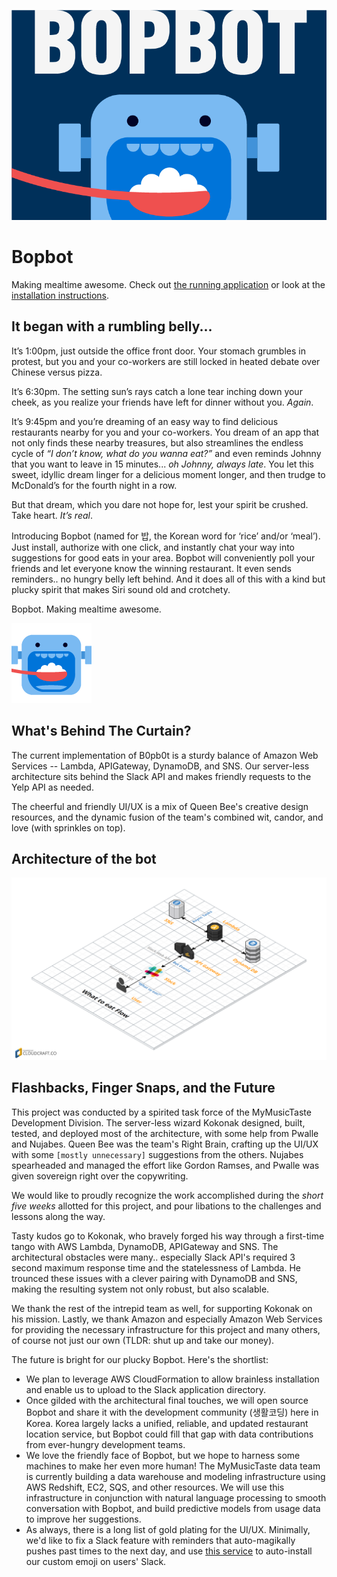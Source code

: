 ![Friendly Neighborhood Logo](img/bopbot_thumbnail.png)

# Bopbot 

Making mealtime awesome. Check out [the running application](https://slack.com/oauth/authorize?scope=bot,channels:write,im:write,im:history,reminders:write&state=install&client_id=70107175334.85498289508) or look at the [installation instructions](INSTALL.md).

## It began with a rumbling belly...

It’s 1:00pm, just outside the office front door. Your stomach grumbles in protest, but you and your co-workers are still locked in heated debate over Chinese versus pizza.

It’s 6:30pm. The setting sun’s rays catch a lone tear inching down your cheek, as you realize your friends have left for dinner without you. _Again_.

It’s 9:45pm and you’re dreaming of an easy way to find delicious restaurants nearby for you and your co-workers. You dream of an app that not only finds these nearby treasures, but also streamlines the endless cycle of _“I don’t know, what do you wanna eat?”_ and even reminds Johnny that you want to leave in 15 minutes... _oh Johnny, always late_. You let this sweet, idyllic dream linger for a delicious moment longer, and then trudge to McDonald’s for the fourth night in a row.

But that dream, which you dare not hope for, lest your spirit be crushed. Take heart. _It’s real_.

Introducing Bopbot (named for 밥, the Korean word for ‘rice’ and/or ‘meal’). Just install, authorize with one click, and instantly chat your way into suggestions for good eats in your area. Bopbot will conveniently poll your friends and let everyone know the winning restaurant. It even sends reminders.. no hungry belly left behind. And it does all of this with a kind but plucky spirit that makes Siri sound old and crotchety.

Bopbot. Making mealtime awesome.

![Fancy GIFs](img/emoji.gif) 

## What's Behind The Curtain?

The current implementation of B0pb0t is a sturdy balance of Amazon Web Services -- Lambda, APIGateway, DynamoDB, and SNS. Our server-less architecture sits behind the Slack API and makes friendly requests to the Yelp API as needed.

The cheerful and friendly UI/UX is a mix of Queen Bee's creative design resources, and the dynamic fusion of the team's combined wit, candor, and love (with sprinkles on top).

## Architecture of the bot

![Fancy GIFs](img/bopbot_structure_3.png) 

## Flashbacks, Finger Snaps, and the Future 

This project was conducted by a spirited task force of the MyMusicTaste Development Division. The server-less wizard Kokonak designed, built, tested, and deployed most of the architecture, with some help from Pwalle and Nujabes. Queen Bee was the team's Right Brain, crafting up the UI/UX with some ```[mostly unnecessary]``` suggestions from the others. Nujabes spearheaded and managed the effort like Gordon Ramses, and Pwalle was given sovereign right over the copywriting.

We would like to proudly recognize the work accomplished during the _short five weeks_ allotted for this project, and pour libations to the challenges and lessons along the way. 
 
Tasty kudos go to Kokonak, who bravely forged his way through a first-time tango with AWS Lambda, DynamoDB, APIGateway and SNS. The architectural obstacles were many.. especially Slack API's required 3 second maximum response time and the statelessness of Lambda. He trounced these issues with a clever pairing with DynamoDB and SNS, making the resulting system not only robust, but also scalable.

We thank the rest of the intrepid team as well, for supporting Kokonak on his mission. Lastly, we thank Amazon and especially Amazon Web Services for providing the necessary infrastructure for this project and many others, of course not just our own (TLDR: shut up and take our money).

The future is bright for our plucky Bopbot. Here's the shortlist:

* We plan to leverage AWS CloudFormation to allow brainless installation and enable us to upload to the Slack application directory.
* Once gilded with the architectural final touches, we will open source Bopbot and share it with the development community (생활코딩) here in Korea. Korea largely lacks a unified, reliable, and updated restaurant location service, but Bopbot could fill that gap with data contributions from ever-hungry development teams.
* We love the friendly face of Bopbot, but we hope to harness some machines to make her even more human! The MyMusicTaste data team is currently building a data warehouse and modeling infrastructure using AWS Redshift, EC2, SQS, and other resources. We will use this infrastructure in conjunction with natural language processing to smooth conversation with Bopbot, and build predictive models from usage data to improve her suggestions.
* As always, there is a long list of gold plating for the UI/UX. Minimally, we'd like to fix a Slack feature with reminders that auto-magikally pushes past times to the next day, and use [this service](https://github.com/smashwilson/slack-emojinator) to auto-install our custom emoji on users' Slack.
